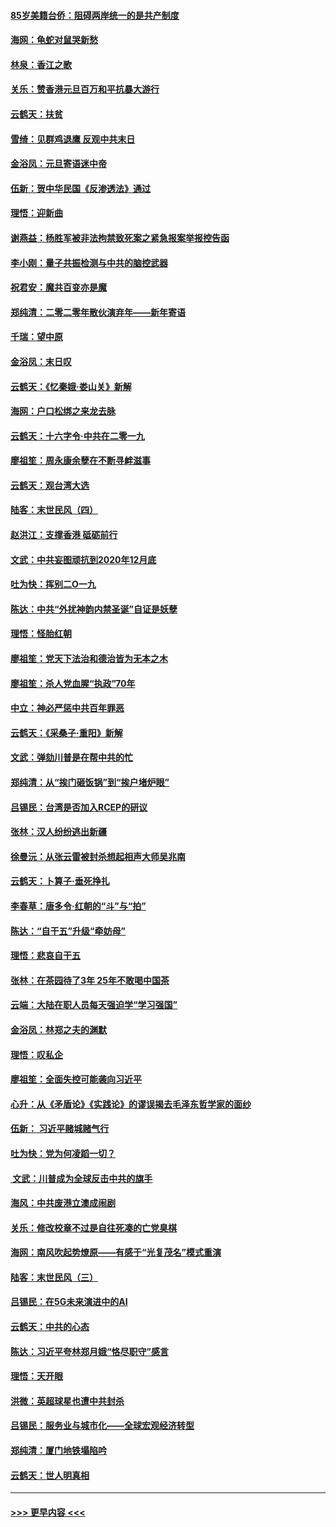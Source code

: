 #### [85岁美籍台侨：阻碍两岸统一的是共产制度](../pages/nsc993/n11765043.md?t=01040333) 
#### [海网：龟蛇对鼠哭新愁](../pages/nsc993/n11764895.md?t=01040333) 
#### [林泉：香江之歌](../pages/nsc993/n11764415.md?t=01040333) 
#### [关乐：赞香港元旦百万和平抗暴大游行](../pages/nsc993/n11764382.md?t=01040333) 
#### [云鹤天：扶贫](../pages/nsc993/n11764245.md?t=01040333) 
#### [雪绮：见群鸡退鹰  反观中共末日](../pages/nsc993/n11762112.md?t=01040333) 
#### [金浴凤：元旦寄语迷中帝](../pages/nsc993/n11761788.md?t=01040333) 
#### [伍新：贺中华民国《反渗透法》通过](../pages/nsc993/n11761994.md?t=01040333) 
#### [理悟：迎新曲](../pages/nsc993/n11761152.md?t=01040333) 
#### [谢燕益：杨胜军被非法拘禁致死案之紧急报案举报控告函](../pages/nsc993/n11756134.md?t=01040333) 
#### [李小刚：量子共振检测与中共的脑控武器](../pages/nsc993/n11754518.md?t=01040333) 
#### [祝君安：魔共百变亦是魔](../pages/nsc993/n11754469.md?t=01040333) 
#### [郑纯清：二零二零年散伙演弃年——新年寄语](../pages/nsc993/n11754195.md?t=01040333) 
#### [千瑞：望中原](../pages/nsc993/n11754159.md?t=01040333) 
#### [金浴凤：末日叹](../pages/nsc993/n11752359.md?t=01040333) 
#### [云鹤天：《忆秦娥‧娄山关》新解](../pages/nsc993/n11752348.md?t=01040333) 
#### [海网：户口松绑之来龙去脉](../pages/nsc993/n11752328.md?t=01040333) 
#### [云鹤天：十六字令‧中共在二零一九](../pages/nsc993/n11752305.md?t=01040333) 
#### [廖祖笙：周永康余孽在不断寻衅滋事](../pages/nsc993/n11751013.md?t=01040333) 
#### [云鹤天：观台湾大选](../pages/nsc993/n11751007.md?t=01040333) 
#### [陆客：末世民风（四）](../pages/nsc993/n11749203.md?t=01040333) 
#### [赵洪江：支撑香港 砥砺前行](../pages/nsc993/n11748482.md?t=01040333) 
#### [文武：中共妄图顽抗到2020年12月底](../pages/nsc993/n11748446.md?t=01040333) 
#### [吐为快：挥别二O一九](../pages/nsc993/n11748411.md?t=01040333) 
#### [陈达：中共“外扰神韵内禁圣诞”自证是妖孽](../pages/nsc993/n11748226.md?t=01040333) 
#### [理悟：怪胎红朝](../pages/nsc993/n11748206.md?t=01040333) 
#### [廖祖笙：党天下法治和德治皆为无本之木](../pages/nsc993/n11748135.md?t=01040333) 
#### [廖祖笙：杀人党血腥“执政”70年](../pages/nsc993/n11745144.md?t=01040333) 
#### [中立：神必严惩中共百年罪恶](../pages/nsc993/n11744970.md?t=01040333) 
#### [云鹤天：《采桑子‧重阳》新解](../pages/nsc993/n11744948.md?t=01040333) 
#### [文武：弹劾川普是在帮中共的忙](../pages/nsc993/n11744758.md?t=01040333) 
#### [郑纯清：从“挨门砸饭锅”到“挨户堵炉眼”](../pages/nsc993/n11744745.md?t=01040333) 
#### [吕锡民：台湾是否加入RCEP的研议](../pages/nsc993/n11744701.md?t=01040333) 
#### [张林：汉人纷纷逃出新疆](../pages/nsc993/n11743530.md?t=01040333) 
#### [徐曼沅：从张云雷被封杀想起相声大师吴兆南](../pages/nsc993/n11741816.md?t=01040333) 
#### [云鹤天：卜算子‧垂死挣扎](../pages/nsc993/n11739956.md?t=01040333) 
#### [李春草：唐多令‧红朝的“斗”与“拍”](../pages/nsc993/n11739830.md?t=01040333) 
#### [陈达：“自干五”升级“牵妨母”](../pages/nsc993/n11739724.md?t=01040333) 
#### [理悟：悲哀自干五](../pages/nsc993/n11739547.md?t=01040333) 
#### [张林：在茶园待了3年 25年不敢喝中国茶](../pages/nsc993/n11739240.md?t=01040333) 
#### [云端：大陆在职人员每天强迫学“学习强国”](../pages/nsc993/n11738735.md?t=01040333) 
#### [金浴凤：林郑之夫的渊默](../pages/nsc993/n11737735.md?t=01040333) 
#### [理悟：叹私企](../pages/nsc993/n11737715.md?t=01040333) 
#### [廖祖笙：全面失控可能袭向习近平](../pages/nsc993/n11737704.md?t=01040333) 
#### [心升：从《矛盾论》《实践论》的谬误揭去毛泽东哲学家的面纱](../pages/nsc993/n11736962.md?t=01040333) 
#### [伍新： 习近平赌城赌气行](../pages/nsc993/n11736929.md?t=01040333) 
#### [吐为快：党为何凌蹈一切？](../pages/nsc993/n11736915.md?t=01040333) 
#### [ 文武：川普成为全球反击中共的旗手](../pages/nsc993/n11736882.md?t=01040333) 
#### [海风：中共废港立澳成闹剧](../pages/nsc993/n11735857.md?t=01040333) 
#### [关乐：修改校章不过是自往死凑的亡党臭棋](../pages/nsc993/n11735097.md?t=01040333) 
#### [海网：南风吹起势燎原——有感于“光复茂名”模式重演](../pages/nsc993/n11732308.md?t=01040333) 
#### [陆客：末世民风（三）](../pages/nsc993/n11732211.md?t=01040333) 
#### [吕锡民：在5G未来演进中的AI](../pages/nsc993/n11730010.md?t=01040333) 
#### [云鹤天：中共的心态](../pages/nsc993/n11729906.md?t=01040333) 
#### [陈达：习近平夸林郑月娥“恪尽职守”感言](../pages/nsc993/n11729881.md?t=01040333) 
#### [理悟：天开眼](../pages/nsc993/n11729699.md?t=01040333) 
#### [洪微：英超球星也遭中共封杀](../pages/nsc993/n11727243.md?t=01040333) 
#### [吕锡民：服务业与城市化——全球宏观经济转型](../pages/nsc993/n11725845.md?t=01040333) 
#### [郑纯清：厦门地铁塌陷吟](../pages/nsc993/n11725813.md?t=01040333) 
#### [云鹤天：世人明真相](../pages/nsc993/n11725621.md?t=01040333) 

----
#### [ >>> 更早内容 <<< ](../indexes/nsc993-earlier.md)
